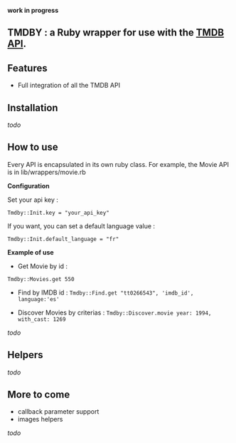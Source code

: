 **work in progress**

TMDBY : a Ruby wrapper for use with the [TMDB API](http://docs.themoviedb.apiary.io/).
---------------

Features
--------

- Full integration of all the TMDB API


Installation
------------
_todo_

How to use
----------

Every API is encapsulated in its own ruby class. For example, the Movie API is in lib/wrappers/movie.rb

**Configuration**

Set your api key :

```
Tmdby::Init.key = "your_api_key"
```

If you want, you can set a default language value :

```
Tmdby::Init.default_language = "fr"
```

**Example of use**

- Get Movie by id :

 ```Tmdby::Movies.get 550```
- Find by IMDB id :
 ```Tmdby::Find.get "tt0266543", 'imdb_id', language:'es'```

- Discover Movies by criterias :
 ```Tmdby::Discover.movie year: 1994, with_cast: 1269```

_todo_

Helpers
-------

_todo_

More to come
------------

- callback parameter support
- images helpers

_todo_
